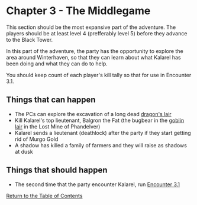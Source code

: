 # Chapter 3 - The Middlegame

This section should be the most expansive part of the adventure. The players should be at least level 4 (prefferably level 5) before they advance to the Black Tower.

In this part of the adventure, the party has the opportunity to explore the area around Winterhaven, so that they can learn about what Kalarel has been doing and what they can do to help.

You should keep count of each player's kill tally so that for use in Encounter 3.1.

## Things that can happen

- The PCs can explore the excavation of a long dead [dragon's lair](excavation.md)
- Kill Kalarel's top lieutenant, Balgron the Fat (the bugbear in the [goblin lair](https://www.dndbeyond.com/sources/lmop/goblin-arrows#CragmawHideout) in the Lost Mine of Phandelver)
- Kalarel sends a lieutenant (deathlock) after the party if they start getting rid of Murgo Gold
- A shadow has killed a family of farmers and they will raise as shadows at dusk

## Things that should happen

- The second time that the party encounter Kalarel, run [Encounter 3.1](murgodeal.md)

[Return to the Table of Contents](../index.md)

